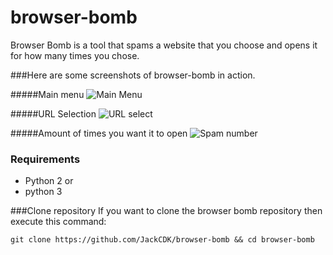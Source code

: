 # browser-bomb

Browser Bomb is a tool that spams a website that you choose and opens it for how many times you chose.

###Here are some screenshots of browser-bomb in action.

#####Main menu
![Main Menu](https://github.com/JackCDK/browser-bomb/blob/master/images/bbomb_newspam.png)

#####URL Selection
![URL select](https://github.com/JackCDK/browser-bomb/blob/master/images/bbomb_newrel.png)

#####Amount of times you want it to open
![Spam number](https://github.com/JackCDK/browser-bomb/blob/master/images/bbomb_newsec.png)

### Requirements

* Python 2
or
* python 3

###Clone repository
If you want to clone the browser bomb repository then execute this command:

    git clone https://github.com/JackCDK/browser-bomb && cd browser-bomb
